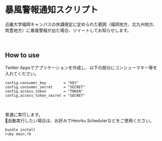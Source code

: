 # 暴風警報通知スクリプト

近畿大学福岡キャンパスの休講規定に定められた範囲（福岡地方、北九州地方、筑豊地方）に暴風警報が出た場合、ツイートしてお知らせします。

<br>

## How to use
Twitter Appsでアプリケーションを作成し、以下の部分にコンシューマキー等を入れてください。

```
config.consumer_key        = "KEY"
config.consumer_secret     = "SECRET"
config.access_token        = "TOKEN"
config.access_token_secret = "SECRET"
```
<br>

普通に実行します。  
自動実行したい場合は、お好みでHeorku Schedulerなどをご使用ください。
```
bundle install
ruby main.rb
```